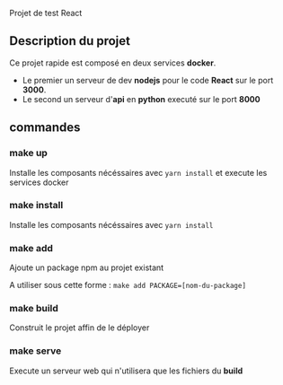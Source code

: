 Projet de test React

## Description du projet

Ce projet rapide est composé en deux services __docker__.    

* Le premier un serveur de dev __nodejs__ pour le code __React__ sur le port __3000__.   
* Le second un serveur d'__api__ en __python__ executé sur le port __8000__

## commandes

### make up

Installe les composants nécéssaires avec `yarn install` et execute les services docker

### make install

Installe les composants nécéssaires avec `yarn install`

### make add 

Ajoute un package npm au projet existant

A utiliser sous cette forme : `make add PACKAGE=[nom-du-package]`

### make build

Construit le projet affin de le déployer

### make serve

Execute un serveur web qui n'utilisera que les fichiers du __build__
